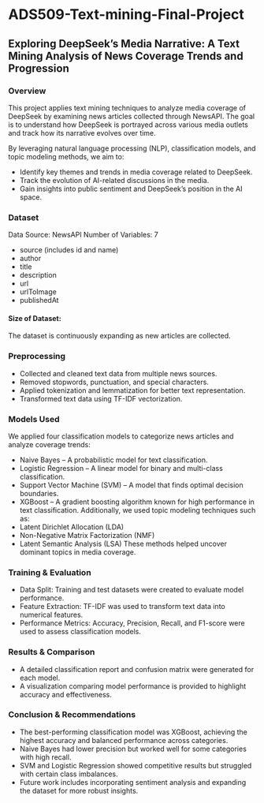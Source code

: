 # ADS509-Text-mining-Final-Project

## Exploring DeepSeek’s Media Narrative: A Text Mining Analysis of News Coverage Trends and Progression
### Overview
This project applies text mining techniques to analyze media coverage of DeepSeek by examining news articles collected through NewsAPI. The goal is to understand how DeepSeek is portrayed across various media outlets and track how its narrative evolves over time.

By leveraging natural language processing (NLP), classification models, and topic modeling methods, we aim to:

* Identify key themes and trends in media coverage related to DeepSeek.
* Track the evolution of AI-related discussions in the media.
* Gain insights into public sentiment and DeepSeek’s position in the AI space.

### Dataset
Data Source: NewsAPI
Number of Variables: 7
* source (includes id and name)
* author
* title
* description
* url
* urlToImage
* publishedAt
#### Size of Dataset:
The dataset is continuously expanding as new articles are collected.
### Preprocessing
* Collected and cleaned text data from multiple news sources.
* Removed stopwords, punctuation, and special characters.
* Applied tokenization and lemmatization for better text representation.
* Transformed text data using TF-IDF vectorization.
### Models Used
We applied four classification models to categorize news articles and analyze coverage trends:
* Naive Bayes – A probabilistic model for text classification.
* Logistic Regression – A linear model for binary and multi-class classification.
* Support Vector Machine (SVM) – A model that finds optimal decision boundaries.
* XGBoost – A gradient boosting algorithm known for high performance in text classification.
Additionally, we used topic modeling techniques such as:
* Latent Dirichlet Allocation (LDA)
* Non-Negative Matrix Factorization (NMF)
* Latent Semantic Analysis (LSA)
These methods helped uncover dominant topics in media coverage.
### Training & Evaluation
* Data Split: Training and test datasets were created to evaluate model performance.
* Feature Extraction: TF-IDF was used to transform text data into numerical features.
* Performance Metrics: Accuracy, Precision, Recall, and F1-score were used to assess classification models.
### Results & Comparison
* A detailed classification report and confusion matrix were generated for each model.
* A visualization comparing model performance is provided to highlight accuracy and effectiveness.
### Conclusion & Recommendations
* The best-performing classification model was XGBoost, achieving the highest accuracy and balanced performance across categories.
* Naive Bayes had lower precision but worked well for some categories with high recall.
* SVM and Logistic Regression showed competitive results but struggled with certain class imbalances.
* Future work includes incorporating sentiment analysis and expanding the dataset for more robust insights.
